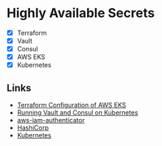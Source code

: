 # Highly Available Secrets
- [x] Terraform
- [x] Vault
- [x] Consul
- [x] AWS EKS
- [x] Kubernetes

## Links
- [Terraform Configuration of AWS EKS](https://learn.hashicorp.com/terraform/aws/eks-intro#overview)
- [Running Vault and Consul on Kubernetes](https://testdriven.io/blog/running-vault-and-consul-on-kubernetes/)
- [aws-iam-authenticator](https://github.com/kubernetes-sigs/aws-iam-authenticator)
- [HashiCorp](https://www.hashicorp.com/)
- [Kubernetes](https://kubernetes.io/)
